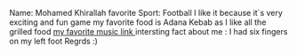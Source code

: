 Name: Mohamed Khirallah 
favorite Sport: Football 
I like it because it`s very exciting and fun game
my favorite food is Adana Kebab 
as I like all the grilled food 
<a href=" https://www.youtube.com/watch?v=WzBgwfeDvAU"> my favorite music link </a>
intersting fact about me : I had six fingers on my left foot
Regrds :)

